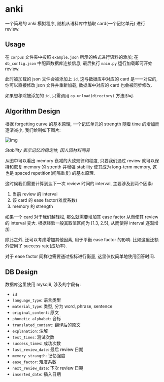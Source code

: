 # anki

一个简易的 anki 模拟程序, 随机从语料库中抽取 card(一个记忆单元) 进行 review.

## Usage

在 `corpus` 文件夹中按照 `example.json` 所示的格式进行语料的添加; 在 `db_config.json` 中配置数据库连接信息; 最后执行 `main.py` 运行加载即可开始 review.

此时被加载的 json 文件会被添加上 `id`, 这与数据库中对应的 card 是一一对应的, 你可以直接修改 json 文件并重新加载, 数据库中对应的 card 也会被同步修改.

如果想移除被添加的 `id`, 只需调用 `op.unload(directory)` 方法即可.

## Algorithm Design

根据 forgetting curve 的基本原理, 一个记忆单元的 strength 随着 time 的增加而逐渐减小, 我们绘制如下图片:

![img](https://imgur.com/udFsixM.png)

*Stability 表示记忆的稳定性, 因人因材料而异*

从图中可以看出 memory 衰减的大致规律和程度, 只要我们通过 review 就可以保持和恢复 memory 的 strenth 并增强 stability 使其成为 long-term memory, 这也是 spaced repetition(间隔重复) 的基本原理.

这时候我们需要计算到达下一次 review 时间的 interval, 主要涉及到两个因素:

1. 当前 review 的 interval
2. 该 card 的 ease factor(难度系数)
2. memory 的 strength

如果一个 card 对于我们越轻松, 那么就需要增加其 ease factor 从而使其 review 的 interval 变大. 根据经验一般其取值区间为 [1.3, 2.5], 从而使得 interval 逐渐增加.

除此之外, 还可以考虑增加其他因素, 用于平衡 ease factor 的影响. 比如这里还额外使用了 success rate(成功率).


对于 ease factor 同样也需要通过指标进行衡量, 这里仅仅简单地使用回答时间.

## DB Design

数据库这里使用 mysql8, 涉及的字段有:

- `id`
- `language_type`: 语言类型
- `material_type`: 类型, 分为 word, phrase, sentence
- `original_content`: 原文
- `phonetic_alphabet`: 音标
- `translated_content`: 翻译后的原文
- `explanation`: 注解
- `test_times`: 测试次数
- `success_times`: 成功次数
- `last_review_date`: 最后 review 日期
- `memory_strangth`: 记忆强度
- `ease_factor`: 难度系数
- `next_review_date`: 下次 review 日期
- `inserted_date`: 插入日期